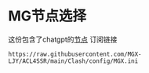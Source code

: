 # MG节点选择
这份包含了chatgpt的[节点](https://raw.githubusercontent.com/MGX-LJY/ACL4SSR/main/Clash/config/MGX.ini)
订阅链接
```
https://raw.githubusercontent.com/MGX-LJY/ACL4SSR/main/Clash/config/MGX.ini
```

